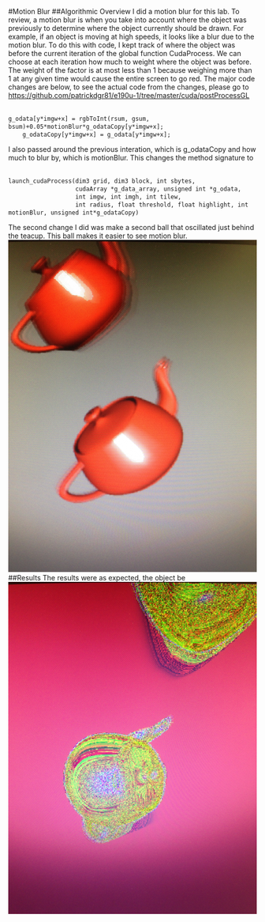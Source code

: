 #Motion Blur
##Algorithmic Overview
I did a motion blur for this lab. To review, a motion blur is when you take into account where the object was
previously to determine where the object currently should be drawn. For example, if an object is moving at 
high speeds, it looks like a blur due to the motion blur. To do this with code, I kept track of where the
object was before the current iteration of the global function CudaProcess. We can choose at each iteration how
much to weight where the object was before. The weight of the factor is at most less than 1 because weighing more 
than 1 at any given time would cause the entire screen to go red. The major code changes are below, to see the 
actual code from the changes, please go to https://github.com/patrickdgr81/e190u-1/tree/master/cuda/postProcessGL

<pre><code>
g_odata[y*imgw+x] = rgbToInt(rsum, gsum, bsum)+0.05*motionBlur*g_odataCopy[y*imgw+x];
    g_odataCopy[y*imgw+x] = g_odata[y*imgw+x];
</code></pre>

I also passed around the previous interation, which is g_odataCopy and how much to blur by, which is motionBlur. 
This changes the method signature to

<pre><code>
launch_cudaProcess(dim3 grid, dim3 block, int sbytes,
                   cudaArray *g_data_array, unsigned int *g_odata,
                   int imgw, int imgh, int tilew,
                   int radius, float threshold, float highlight, int motionBlur, unsigned int*g_odataCopy)
</code></pre>
The second change I did was make a second ball that oscillated just behind the teacup. This ball makes it easier to
see motion blur.
![Normal](NoBlur.JPG)
##Results
The results were as expected, the object be
![Camping](Test.JPG)

